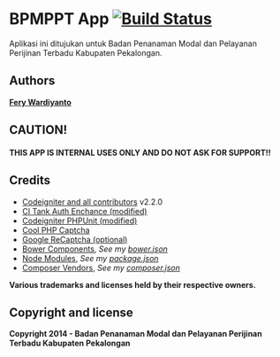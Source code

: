 # BPMPPT App [![Build Status](https://travis-ci.org/creasico/bpmppt.svg?branch=master)](https://travis-ci.org/creasico/bpmppt)

Aplikasi ini ditujukan untuk Badan Penanaman Modal dan Pelayanan Perijinan Terbadu Kabupaten Pekalongan.

## Authors

**[Fery Wardiyanto](http://github.com/feryardiant)**

## CAUTION!

#### THIS APP IS INTERNAL USES ONLY AND DO NOT ASK FOR SUPPORT!!

## Credits

+ [Codeigniter and all contributors](http://codeigniter.com/) v2.2.0
+ [CI Tank Auth Enchance (modified)](http://github.com/TankAuth/Tank-Auth/tree/enchance)
+ [Codeigniter PHPUnit (modified)](https://github.com/fmalk/codeigniter-phpunit)
+ [Cool PHP Captcha](https://code.google.com/p/cool-php-captcha/)
+ [Google ReCaptcha (optional)](http://recaptcha.net/plugins/php/)
+ [Bower Components](http://bower.io), *See my [bower.json](../master/bower.json)*
+ [Node Modules](http://npmjs.org), *See my [package.json](../master/package.json)*
+ [Composer Vendors](http://getcomposer.org/), *See my [composer.json](../master/composer.json)*

**Various trademarks and licenses held by their respective owners.**

## Copyright and license

**Copyright 2014 - Badan Penanaman Modal dan Pelayanan Perijinan Terbadu Kabupaten Pekalongan**
